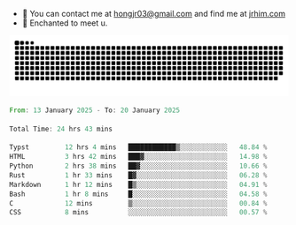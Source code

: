 - 📧 You can contact me at hongjr03@gmail.com and find me at [jrhim.com](https://jrhim.com/)
- 💜 Enchanted to meet u.

![snake_animation](https://raw.githubusercontent.com/hongjr03/hongjr03/output/github-contribution-grid-snake.svg)

<!--START_SECTION:waka-->

```rust
From: 13 January 2025 - To: 20 January 2025

Total Time: 24 hrs 43 mins

Typst         12 hrs 4 mins   ████████████▒░░░░░░░░░░░░   48.84 %
HTML          3 hrs 42 mins   ███▓░░░░░░░░░░░░░░░░░░░░░   14.98 %
Python        2 hrs 38 mins   ██▓░░░░░░░░░░░░░░░░░░░░░░   10.66 %
Rust          1 hr 33 mins    █▓░░░░░░░░░░░░░░░░░░░░░░░   06.28 %
Markdown      1 hr 12 mins    █▒░░░░░░░░░░░░░░░░░░░░░░░   04.91 %
Bash          1 hr 8 mins     █░░░░░░░░░░░░░░░░░░░░░░░░   04.58 %
C             12 mins         ▒░░░░░░░░░░░░░░░░░░░░░░░░   00.84 %
CSS           8 mins          ░░░░░░░░░░░░░░░░░░░░░░░░░   00.57 %
```

<!--END_SECTION:waka-->
